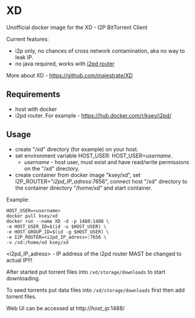 # XD
Unofficial docker image for the XD - I2P BitTorrent Client

Current features:

* i2p only, no chances of cross network contamination, aka no way to leak IP.
* no java required, works with [i2pd router](https://github.com/purplei2p/i2pd)

More about XD - https://github.com/majestrate/XD

## Requirements

* host with docker
* i2pd router. For example - https://hub.docker.com/r/ksey/i2pd/

## Usage

* create "/xd" directory (for example) on your host.
* set environment variable HOST_USER: HOST_USER=*username*.
  - *username* - host user, must exist and have read/write permissions on the "/xd" directory.
* create container from docker image "ksey/xd", set I2P_ROUTER="*i2pd_IP_adress*:7656", connect host "/xd" directory to the container directory "/home/xd" and start container.

Example:
```
HOST_USER=<username>
docker pull ksey/xd
docker run --name XD -d -p 1488:1488 \
-e HOST_USER_ID=$(id -u $HOST_USER) \
-e HOST_GROUP_ID=$(id -g $HOST_USER) \
-e I2P_ROUTER=<i2pd_IP_adress>:7656 \
-v /xd:/home/xd ksey/xd

```
<i2pd_IP_adress> - IP address of the i2pd router MAST be changed to actual IP!!!

After started put torrent files into `/xd/storage/downloads` to start downloading.

To seed torrents put data files into `/xd/storage/downloads` first then add torrent files.

Web UI can be accessed at http://*host_ip*:1488/

































# #
